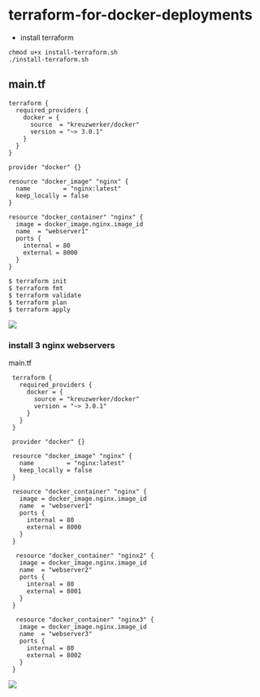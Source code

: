 # terraform-for-docker-deployments
- install terraform
```
chmod u+x install-terraform.sh
./install-terraform.sh
```
## main.tf
```
terraform {
  required_providers {
    docker = {
      source  = "kreuzwerker/docker"
      version = "~> 3.0.1"
    }
  }
}

provider "docker" {}

resource "docker_image" "nginx" {
  name         = "nginx:latest"
  keep_locally = false
}

resource "docker_container" "nginx" {
  image = docker_image.nginx.image_id
  name  = "webserver1"
  ports {
    internal = 80
    external = 8000
  }
}
```


```
$ terraform init
$ terraform fmt
$ terraform validate
$ terraform plan
$ terraform apply
```
![](/terraform-for-docker-deployments/Screenshot%202024-08-14%20at%206.27.57 PM.png)
### install 3 nginx webservers

main.tf

```
 terraform {
   required_providers {
     docker = {
       source = "kreuzwerker/docker"
       version = "~> 3.0.1"
     }
   }
 }
  
 provider "docker" {}
  
 resource "docker_image" "nginx" {
   name         = "nginx:latest"
   keep_locally = false
 }
  
 resource "docker_container" "nginx" {
   image = docker_image.nginx.image_id
   name  = "webserver1"
   ports {
     internal = 80
     external = 8000
   }
 }
 
  resource "docker_container" "nginx2" {
   image = docker_image.nginx.image_id
   name  = "webserver2"
   ports {
     internal = 80
     external = 8001
   }
 }
 
  resource "docker_container" "nginx3" {
   image = docker_image.nginx.image_id
   name  = "webserver3"
   ports {
     internal = 80
     external = 8002
   }
 }
 ```
 ![](/terraform-for-docker-deployments/Screenshot%202024-08-14%20at%206.33.17 PM.png)